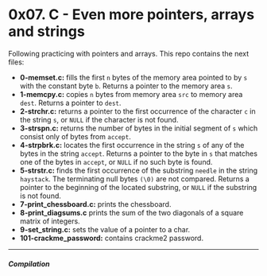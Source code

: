 # 0x07. C - Even more pointers, arrays and strings
Following practicing with pointers and arrays. This repo contains the next files:
* **0-memset.c:**  fills the first `n` bytes of the memory area pointed to by `s` with the constant byte `b`. Returns a pointer to the memory area `s`.
* **1-memcpy.c:**  copies `n` bytes from memory area `src` to memory area `dest`. Returns a pointer to `dest`.
* **2-strchr.c:** returns a pointer to the first occurrence of the character `c` in the string `s`, or `NULL` if the character is not found.
* **3-strspn.c:** returns the number of bytes in the initial segment of `s` which consist only of bytes from `accept`.
* **4-strpbrk.c:** locates the first occurrence in the string `s` of any of the bytes in the string `accept`. Returns a pointer to the byte in `s` that matches one of the bytes in `accept`, or `NULL` if no such byte is found.
* **5-strstr.c:** finds the first occurrence of the substring `needle` in the string `haystack`. The terminating null bytes `(\0)` are not compared. Returns a pointer to the beginning of the located substring, or `NULL` if the substring is not found.
* **7-print_chessboard.c:** prints the chessboard.
* **8-print_diagsums.c** prints the sum of the two diagonals of a square matrix of integers.
* **9-set_string.c:** sets the value of a pointer to a char.
* **101-crackme_password:** contains crackme2 password.

------------
##### Compilation
